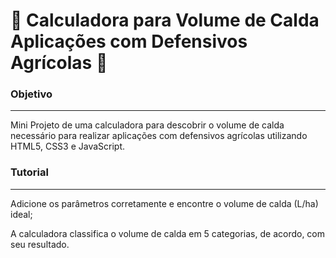 # :abacus: Calculadora para Volume de Calda Aplicações com Defensivos Agrícolas :maple_leaf:

### Objetivo
---
<p> Mini Projeto de uma calculadora para descobrir o volume de calda necessário para realizar aplicações com defensivos agrícolas utilizando HTML5, CSS3 e JavaScript. </p>

### Tutorial
---
<p> Adicione os parâmetros corretamente e encontre o volume de calda (L/ha) ideal;</p>

<p> A calculadora classifica o volume de calda em 5 categorias, de acordo, com seu resultado.</p> 
